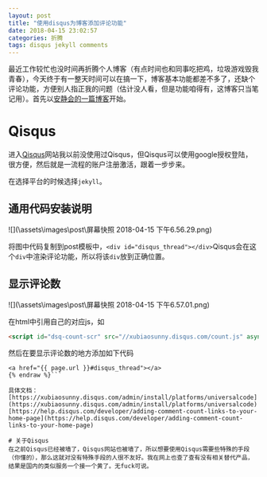```yaml
---
layout: post
title: "使用disqus为博客添加评论功能"
date: 2018-04-15 23:02:57
categories: 折腾
tags: disqus jekyll comments
---
```

最近工作较忙也没时间再折腾个人博客（有点时间也和同事吃把鸡，垃圾游戏毁我青春），今天终于有一整天时间可以在搞一下，博客基本功能都差不多了，还缺个评论功能，方便别人指正我的问题（估计没人看，但是功能咱得有，这博客只当笔记用）。首先以[安静会的一篇博客](https://blog.csdn.net/u013381011/article/details/76944663)开始。

# Qisqus
进入[Qisqus](https://disqus.com/)网站我以前没使用过Qisqus，但Qisqus可以使用google授权登陆，很方便，然后就是一流程的账户注册激活，跟着一步步来。

在选择平台的时候选择```jekyll```。

## 通用代码安装说明

![](\assets\images\post\屏幕快照 2018-04-15 下午6.56.29.png)

将图中代码复制到post模板中，```<div id="disqus_thread"></div>```Qisqus会在这个```div```中渲染评论功能，所以将该```div```放到正确位置。

## 显示评论数

![](\assets\images\post\屏幕快照 2018-04-15 下午6.57.01.png)

在html中引用自己的对应js，如
```html
<script id="dsq-count-scr" src="//xubiaosunny.disqus.com/count.js" async></script>
```
然后在要显示评论数的地方添加如下代码
```html{% raw %}
<a href="{{ page.url }}#disqus_thread"></a>
{% endraw %}```

具体文档：
[https://xubiaosunny.disqus.com/admin/install/platforms/universalcode](https://xubiaosunny.disqus.com/admin/install/platforms/universalcode)
[https://help.disqus.com/developer/adding-comment-count-links-to-your-home-page](https://help.disqus.com/developer/adding-comment-count-links-to-your-home-page)

# 关于Qisqus
在之前Qisqus已经被墙了，Qisqus网站也被墙了，所以想要使用Qisqus需要些特殊的手段（你懂的），那么这就对没有特殊手段的人很不友好。我在网上也查了查有没有相关替代产品，结果是国内的类似服务一个接一个黄了。无fuck可说。
